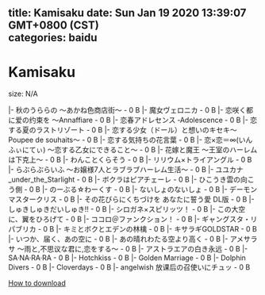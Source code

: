 
title: Kamisaku
date: Sun Jan 19 2020 13:39:07 GMT+0800 (CST)    
categories: baidu
---

# Kamisaku
size: N/A
 
 
|- 秋のうららの ～あかね色商店街～ - 0 B
|- 魔女ヴェロニカ - 0 B
|- 恋咲く都に爱の约束を ～Annaffiare - 0 B
|- 恋春アドレセンス ‐Adolescence - 0 B
|- 恋する夏のラストリゾート - 0 B
|- 恋する少女（ドール）と想いのキセキ～Poupee de souhaits～ - 0 B
|- 恋する気持ちの花言葉 - 0 B
|- 恋×恋＝∞(いんふぃにてぃ) ～恋する乙女にできること～ - 0 B
|- 花嫁と魔王 ～王室のハーレムは下克上～ - 0 B
|- わんことくらそう - 0 B
|- リリウム×トライアングル - 0 B
|- らぶらぶらいふ ～お嬢様7人とラブラブハーレム生活～ - 0 B
|- ユユカナ_under_the_Starlight - 0 B
|- ボクラはピアチェーレ - 0 B
|- ひこうき雲の向こう側 - 0 B
|- のーぶる☆わーくす - 0 B
|- ないしょのないしょ - 0 B
|- デーモンマスタークリス - 0 B
|- その花びらにくちづけを あなたに誓う愛 DL版 - 0 B
|- しゅきしゅきだいしゅき!! - 0 B
|- シロガネ×スピリッツ！ - 0 B
|- この大空に、翼をひろげて - 0 B
|- ココロ＠ファンクション！ - 0 B
|- ギャングスタ・リパブリカ - 0 B
|- キミとボクとエデンの林檎 - 0 B
|- キサラギGOLDSTAR - 0 B
|- いつか、届く、あの空に - 0 B
|- あの晴れわたる空より高く - 0 B
|- アメサラサ ～雨と,不思议な君に,恋をする～ - 0 B
|- アストラエアの白き永远 - 0 B
|- SA·NA·RA·RA - 0 B
|- Hotchkiss - 0 B
|- Golden Marriage - 0 B
|- Dolphin Divers - 0 B
|- Cloverdays - 0 B
|- angelwish 放课后の召使いにチュッ - 0 B

[How to download](https://bpcam.bemobtrk.com/go/2ceec3aa-1ca2-46d6-b9ff-aaa5c184517c?jno=4832)
